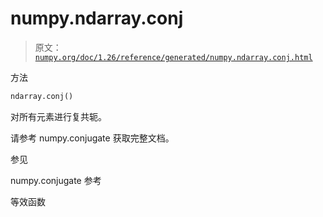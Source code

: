 # numpy.ndarray.conj

> 原文：[`numpy.org/doc/1.26/reference/generated/numpy.ndarray.conj.html`](https://numpy.org/doc/1.26/reference/generated/numpy.ndarray.conj.html)

方法

```py
ndarray.conj()
```

对所有元素进行复共轭。

请参考 numpy.conjugate 获取完整文档。

参见

numpy.conjugate 参考

等效函数
